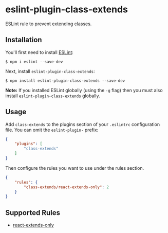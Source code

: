 # eslint-plugin-class-extends

ESLint rule to prevent extending classes.

## Installation

You'll first need to install [ESLint](http://eslint.org):

```
$ npm i eslint --save-dev
```

Next, install `eslint-plugin-class-extends`:

```
$ npm install eslint-plugin-class-extends --save-dev
```

**Note:** If you installed ESLint globally (using the `-g` flag) then you must also install `eslint-plugin-class-extends` globally.

## Usage

Add `class-extends` to the plugins section of your `.eslintrc` configuration file. You can omit the `eslint-plugin-` prefix:

```json
{
    "plugins": [
        "class-extends"
    ]
}
```


Then configure the rules you want to use under the rules section.

```json
{
    "rules": {
        "class-extends/react-extends-only": 2
    }
}
```

## Supported Rules

* [react-extends-only](docs/rules/react-extends-only.md)
